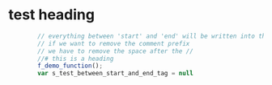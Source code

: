 <!-- {"s_msg":"this file was automatically generated","s_by":"f_generate_readme.module.js","s_ts_created":"Wed Feb 22 2023 17:07:58 GMT+0100 (Central European Standard Time)","n_ts_created":1677082078657} -->
# test heading
```javascript
        // everything between 'start' and 'end' will be written into the file ./mds/test.md
        // if we want to remove the comment prefix 
        // we have to remove the space after the // 
        //# this is a heading
        f_demo_function();
        var s_test_between_start_and_end_tag = null
```